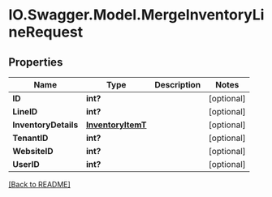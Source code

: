# IO.Swagger.Model.MergeInventoryLineRequest
## Properties

Name | Type | Description | Notes
------------ | ------------- | ------------- | -------------
**ID** | **int?** |  | [optional] 
**LineID** | **int?** |  | [optional] 
**InventoryDetails** | [**InventoryItemT**](InventoryItemT.md) |  | [optional] 
**TenantID** | **int?** |  | [optional] 
**WebsiteID** | **int?** |  | [optional] 
**UserID** | **int?** |  | [optional] 

 [[Back to README]](../README.md)

